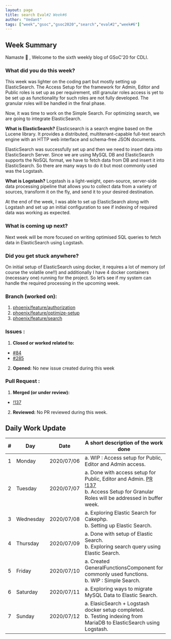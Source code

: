 ```yaml
---
layout: page
title: search Eval#2 Week#6
author: "Vedant"
tags: ["week","gsoc","gsoc2020","search","eval#2","week#6"]
---
```


## Week Summary

Namaste 🙏 , 
Welcome to the sixth weekly blog of GSoC'20 for CDLI.  

### What did you do this week?

This week was lighter on the coding part but mostly setting up ElasticSearch. The Access Setup for the framework for Admin, Editor and Public roles is set up as per requirement, still granular roles access is yet to be set up as functionality for such roles are not fully developed. The granular roles will be handled in the final phase.

Now, it was time to work on the Simple Search. For optimizing search, we are going to integrate ElasticSearch.

**What is ElasticSearch?**
Elasticsearch is a search engine based on the Lucene library. It provides a distributed, multitenant-capable full-text search engine with an HTTP web interface and schema-free JSON documents.

ElasticSearch was successfully set up and then we need to insert data into ElasticSearch Server. Since we are using MySQL DB and ElasticSearch supports the NoSQL format, we have to fetch data from DB and insert it into ElasticSearch. So there are many ways to do it but most commonly used was the Logstash.

**What is Logstash?**
Logstash is a light-weight, open-source, server-side data processing pipeline that allows you to collect data from a variety of sources, transform it on the fly, and send it to your desired destination.

At the end of the week, I was able to set up ElasticSearch along with Logstash and set up an initial configuration to see if indexing of required data was working as expected.


### What is coming up next?

Next week will be more focused on writing optimised SQL queries to fetch data in ElasticSearch using Logstash.

### Did you get stuck anywhere?

On initial setup of ElasticSearch using docker, it requires a lot of memory (of course the volatile one!!) and additionally I have 4 docker containers (necessary one) running for the project. So let’s see if my system can handle the required processing in the upcoming week.

### Branch (worked on): 
1. [phoenix/feature/authorization](https://gitlab.com/cdli/framework/-/tree/phoenix/feature/authorization)
2. [phoenix/feature/optimize-setup](https://gitlab.com/cdli/framework/-/tree/phoenix/feature/optimize-setup)
3. [phoenix/feature/search](https://gitlab.com/cdli/framework/-/tree/phoenix/feature/search)

### Issues : 
1. **Closed or worked related to:**
  - [#84](https://gitlab.com/cdli/framework/-/issues/84)
  - [#285](https://gitlab.com/cdli/framework/-/issues/285)
2. **Opened:** No new issue created during this week

### Pull Request : 
1. **Merged (or under review):**
  - [!137](https://gitlab.com/cdli/framework/-/merge_requests/137)
2. **Reviewed:** No PR reviewed during this week.

## Daily Work Update

|\#|Day|Date|A short description of the work done|  
|---	|---	|---	|---	|  
|1   	| Monday 	|   2020/07/06	| a. WIP : Access setup for Public, Editor and Admin access. 	|  
|2   	| Tuesday  	|   2020/07/07	|  a. Done with access setup for Public, Editor and Admin. [PR !137](https://gitlab.com/cdli/framework/-/merge_requests/137) <br> b. Access Setup for Granular Roles will be addressed in buffer week. 	|  
|3   	| Wednesday  	|  2020/07/08 	|  a. Exploring Elastic Search for Cakephp. <br> b. Setting up Elastic Search. |  
|4   	| Thursday  	|   2020/07/09	|  a. Done with setup of Elastic Search. <br> b. Exploring search query using Elastic Search.	|  
|5   	| Friday  	|   2020/07/10	|   a. Created GeneralFunctionsComponent for commonly used functions. <br> b. WIP : Simple Search. 	|  
|6   	| Saturday  	|   2020/07/11	|  a. Exploring ways to migrate MySQL Data to Elastic Search.  	|  
|7   	| Sunday  	|   2020/07/12	|  a. ElasicSearch + Logstash docker setup completed. <br> b. Testing indexing from MariaDB to ElasticSearch using Logstash.	|  
